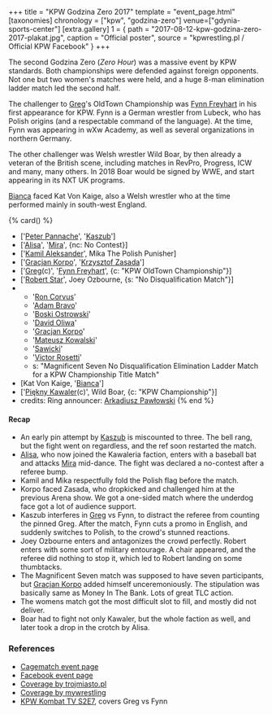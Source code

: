 +++
title = "KPW Godzina Zero 2017"
template = "event_page.html"
[taxonomies]
chronology = ["kpw", "godzina-zero"]
venue=["gdynia-sports-center"]
[extra.gallery]
1 = { path = "2017-08-12-kpw-godzina-zero-2017-plakat.jpg", caption = "Official poster", source = "kpwrestling.pl / Official KPW Facebook" }
+++

The second Godzina Zero (_Zero Hour_) was a massive event by KPW standards. Both championships were defended against foreign opponents. Not one but two women's matches were held, and a huge 8-man elimination ladder match led the second half.

The challenger to [Greg](@/w/greg.md)'s OldTown Championship was [Fynn Freyhart](@/w/fynn-freyhart.md) in his first appearance for KPW. Fynn is a German wrestler from Lubeck, who has Polish origins (and a respectable command of the language). At the time, Fynn was appearing in wXw Academy, as well as several organizations in northern Germany.

The other challenger was Welsh wrestler Wild Boar, by then already a veteran of the British scene, including matches in RevPro, Progress, ICW and many, many others. In 2018 Boar would be signed by WWE, and start appearing in its NXT UK programs.

[Bianca](@/w/bianca.md) faced Kat Von Kaige, also a Welsh wrestler who at the time performed mainly in south-west England.

{% card() %}
- ['[Peter Pannache](@/w/peter-pannache.md)', '[Kaszub](@/w/kaszub.md)']
- ['[Alisa](@/w/alisa.md)', '[Mira](@/w/mira.md)', {nc: No Contest}]
- ['[Kamil Aleksander](@/w/kamil-aleksander.md)', Mika The Polish Punisher]
- ['[Gracjan Korpo](@/w/gracjan-korpo.md)', '[Krzysztof Zasada](@/w/krzysztof-zasada.md)']
- ['[Greg](@/w/greg.md)(c)', '[Fynn Freyhart](@/w/fynn-freyhart.md)', {c: "KPW OldTown
      Championship"}]
- ['[Robert Star](@/w/robert-star.md)', Joey Ozbourne, {s: "No Disqualification Match"}]
- - '[Ron Corvus](@/w/ron-corvus.md)'
  - '[Adam Bravo](@/w/adam-bravo.md)'
  - '[Boski Ostrowski](@/w/ostrowski.md)'
  - '[David Oliwa](@/w/david-oliwa.md)'
  - '[Gracjan Korpo](@/w/gracjan-korpo.md)'
  - '[Mateusz Kowalski](@/w/mateusz-kowalski.md)'
  - '[Sawicki](@/w/sawicki.md)'
  - '[Victor Rosetti](@/w/rosetti.md)'
  - s: "Magnificent Seven No Disqualification Elimination Ladder Match for a KPW Championship
      Title Match"
- [Kat Von Kaige, '[Bianca](@/w/bianca.md)']
- ['[Piękny Kawaler](@/w/piekny-kawaler.md)(c)', Wild Boar, {c: "KPW Championship"}]
- credits:
    Ring announcer: [Arkadiusz Pawłowski](@/w/pan-pawlowski.md)
{% end %}

#### Recap

* An early pin attempt by [Kaszub](@/w/kaszub.md) is miscounted to three. The bell rang, but the fight went on regardless, and the ref soon restarted the match.
* [Alisa](@/w/alisa.md), who now joined the Kawaleria faction, enters with a baseball bat and attacks [Mira](@/w/mira.md) mid-dance. The fight was declared a no-contest after a referee bump.
* Kamil and Mika respectfully fold the Polish flag before the match.
* Korpo faced Zasada, who dropkicked and challenged him at the previous Arena show. We got a one-sided match where the underdog face got a lot of audience support.
* Kaszub interferes in [Greg](@/w/greg.md) vs Fynn, to distract the referee from counting the pinned Greg. After the match, Fynn cuts a promo in English, and suddenly switches to Polish, to the crowd's stunned reactions.
* Joey Ozbourne enters and antagonizes the crowd perfectly. Robert enters with some sort of military entourage. A chair appeared, and the referee did nothing to stop it, which led to Robert landing on some thumbtacks.
* The Magnificent Seven match was supposed to have seven participants, but [Gracjan Korpo](@/w/gracjan-korpo.md) added himself unceremoniously. The stipulation was basically same as Money In The Bank. Lots of great TLC action.
* The womens match got the most difficult slot to fill, and mostly did not deliver.
* Boar had to fight not only Kawaler, but the whole faction as well, and later took a drop in the crotch by Alisa.


### References

* [Cagematch event page](https://www.cagematch.net/?id=1&nr=179976)
* [Facebook event page](https://www.facebook.com/events/130827730847337/)
* [Coverage by trojmiasto.pl](https://rozrywka.trojmiasto.pl/Niesamowity-klimat-na-gali-wrestlingu-w-Gdyni-n115600.html)
* [Coverage by mywrestling](https://mywrestling.com.pl/relacja-tygrysicem-kpw-godzina-zero-2017/)
* [KPW Kombat TV S2E7](https://www.youtube.com/watch?v=I_7z9YYUPho), covers Greg vs Fynn
